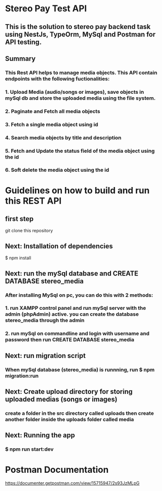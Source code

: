 # Stereo Pay Test API
## This is the solution to stereo pay backend task using NestJs, TypeOrm, MySql and Postman for API testing.

## Summary
### This Rest API helps to manage media objects. This API contain endpoints with the following fuctionalities:
### 1. Upload Media (audio/songs or images), save objects in mySql db and store the uploaded media using the file system.
### 2. Paginate and Fetch all media objects
### 3. Fetch a single media object using id
### 4. Search media objects by title and description
### 5. Fetch and Update the status field of the media object using the id
### 6. Soft delete the media object using the id

# Guidelines on how to build and run this REST API

## first step
git clone this repository

## Next: Installation of dependencies
$ npm install

## Next: run the mySql database and CREATE DATABASE stereo_media
### After installing MySql on pc, you can do this with 2 methods:
### 1. run XAMPP control panel and run mySql server with the admin (phpAdmin) active. you can create the database stereo_media through the admin
### 2. run mySql on commandline and login with username and password then run CREATE DATABASE stereo_media

## Next: run migration script
### When mySql database (stereo_media) is runnning, run $ npm migration:run

## Next: Create upload directory for storing uploaded medias (songs or images)
### create a folder in the src directory called uploads then create another folder inside the uploads folder called media

## Next: Running the app
### $ npm run start:dev

# Postman Documentation
https://documenter.getpostman.com/view/15715947/2s93JzMLpG


